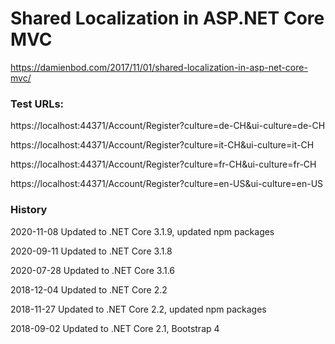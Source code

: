 # Shared Localization in ASP.NET Core MVC
https://damienbod.com/2017/11/01/shared-localization-in-asp-net-core-mvc/


### Test URLs: 

https://localhost:44371/Account/Register?culture=de-CH&ui-culture=de-CH

https://localhost:44371/Account/Register?culture=it-CH&ui-culture=it-CH

https://localhost:44371/Account/Register?culture=fr-CH&ui-culture=fr-CH

https://localhost:44371/Account/Register?culture=en-US&ui-culture=en-US

### History

2020-11-08 Updated to .NET Core 3.1.9, updated npm packages

2020-09-11 Updated to .NET Core 3.1.8

2020-07-28 Updated to .NET Core 3.1.6

2018-12-04 Updated to .NET Core 2.2

2018-11-27 Updated to .NET Core 2.2, updated npm packages

2018-09-02 Updated to .NET Core 2.1, Bootstrap 4
